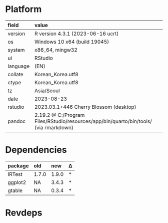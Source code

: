 # Platform

<table>
 <thead>
  <tr>
   <th style="text-align:left;"> field </th>
   <th style="text-align:left;"> value </th>
  </tr>
 </thead>
<tbody>
  <tr>
   <td style="text-align:left;"> version </td>
   <td style="text-align:left;"> R version 4.3.1 (2023-06-16 ucrt) </td>
  </tr>
  <tr>
   <td style="text-align:left;"> os </td>
   <td style="text-align:left;"> Windows 10 x64 (build 19045) </td>
  </tr>
  <tr>
   <td style="text-align:left;"> system </td>
   <td style="text-align:left;"> x86_64, mingw32 </td>
  </tr>
  <tr>
   <td style="text-align:left;"> ui </td>
   <td style="text-align:left;"> RStudio </td>
  </tr>
  <tr>
   <td style="text-align:left;"> language </td>
   <td style="text-align:left;"> (EN) </td>
  </tr>
  <tr>
   <td style="text-align:left;"> collate </td>
   <td style="text-align:left;"> Korean_Korea.utf8 </td>
  </tr>
  <tr>
   <td style="text-align:left;"> ctype </td>
   <td style="text-align:left;"> Korean_Korea.utf8 </td>
  </tr>
  <tr>
   <td style="text-align:left;"> tz </td>
   <td style="text-align:left;"> Asia/Seoul </td>
  </tr>
  <tr>
   <td style="text-align:left;"> date </td>
   <td style="text-align:left;"> 2023-08-23 </td>
  </tr>
  <tr>
   <td style="text-align:left;"> rstudio </td>
   <td style="text-align:left;"> 2023.03.1+446 Cherry Blossom (desktop) </td>
  </tr>
  <tr>
   <td style="text-align:left;"> pandoc </td>
   <td style="text-align:left;"> 2.19.2 @ C:/Program Files/RStudio/resources/app/bin/quarto/bin/tools/ (via rmarkdown) </td>
  </tr>
</tbody>
</table>

# Dependencies

<table>
 <thead>
  <tr>
   <th style="text-align:left;"> package </th>
   <th style="text-align:left;"> old </th>
   <th style="text-align:left;"> new </th>
   <th style="text-align:left;"> Δ </th>
  </tr>
 </thead>
<tbody>
  <tr>
   <td style="text-align:left;"> IRTest </td>
   <td style="text-align:left;"> 1.7.0 </td>
   <td style="text-align:left;"> 1.9.0 </td>
   <td style="text-align:left;"> * </td>
  </tr>
  <tr>
   <td style="text-align:left;"> ggplot2 </td>
   <td style="text-align:left;"> NA </td>
   <td style="text-align:left;"> 3.4.3 </td>
   <td style="text-align:left;"> * </td>
  </tr>
  <tr>
   <td style="text-align:left;"> gtable </td>
   <td style="text-align:left;"> NA </td>
   <td style="text-align:left;"> 0.3.4 </td>
   <td style="text-align:left;"> * </td>
  </tr>
</tbody>
</table>

# Revdeps

